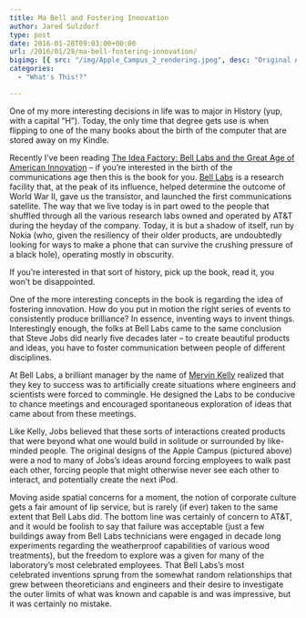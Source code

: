 ```yaml
---
title: Ma Bell and Fostering Innovation
author: Jared Sulzdorf
type: post
date: 2016-01-28T09:03:00+00:00
url: /2016/01/28/ma-bell-fostering-innovation/
bigimg: [{ src: "/img/Apple_Campus_2_rendering.jpeg", desc: "Original Apple campus designs" }]
categories:
  - "What's This!?"

---
```

One of my more interesting decisions in life was to major in History (yup, with a capital &#8220;H&#8221;).&nbsp;Today, the only time that degree gets use is when flipping to&nbsp;one of the many&nbsp;books about the birth of the computer that are stored away on my Kindle.

Recently I&#8217;ve been reading&nbsp;[The Idea Factory: Bell Labs and the Great Age of American Innovation][1]&nbsp;&#8211; if you&#8217;re interested in the birth of the communications age then this is the book for you. [Bell Labs][2]&nbsp;is a research facility that, at the peak of its influence, helped determine the outcome of World War II, gave us the transistor, and launched the first communications satellite. The way that we live today is in part owed to the people that shuffled through all the various research labs owned and operated by AT&T during the heyday of the company. Today, it is but a shadow of itself, run by Nokia (who, given the resiliency of their older products, are undoubtedly looking for ways to make a phone that can survive the crushing pressure of a black hole), operating mostly in obscurity.

<!--more-->

If you&#8217;re interested in that sort of history, pick up the book, read it, you won&#8217;t be disappointed.

One of the more interesting concepts in the book is regarding the idea of fostering innovation. How do you put in motion the right series of events to consistently produce brilliance? In essence, inventing ways to invent things. Interestingly enough, the folks at Bell Labs came to the same conclusion that Steve Jobs did nearly five decades later &#8211; to create beautiful products and ideas, you have to foster communication between people of different disciplines.

At Bell Labs, a brilliant manager by the name of [Mervin Kelly][3]&nbsp;realized that they key to success was to artificially create situations where engineers and scientists were&nbsp;forced to commingle.&nbsp;He designed the Labs to be conducive to chance meetings and encouraged spontaneous exploration of ideas that came about from these meetings.

Like Kelly, Jobs believed that these sorts of interactions created products that were beyond what one would build in solitude or surrounded by like-minded people. The original designs of the Apple Campus (pictured above) were a nod to many of Jobs&#8217;s ideas around forcing employees to walk past each other, forcing people that might otherwise never see each other to interact, and potentially create the next iPod.

Moving aside spatial concerns for a moment, the&nbsp;notion of corporate culture gets a fair amount of lip service, but&nbsp;is rarely (if ever) taken to the same extent&nbsp;that Bell Labs did.&nbsp;The bottom line was certainly of concern to AT&T, and it would be foolish to say that failure was acceptable (just a few buildings away from Bell Labs technicians were engaged in decade long experiments regarding the weatherproof capabilities of various wood treatments), but the freedom to explore was a given for many of the laboratory&#8217;s most celebrated employees. That Bell Labs&#8217;s&nbsp;most celebrated&nbsp;inventions sprung from the somewhat random relationships that grew between theoreticians and engineers and their desire to investigate the outer limits of what was known and capable is and was impressive, but it was certainly no mistake.

 [1]: http://www.amazon.com/The-Idea-Factory-American-Innovation/dp/0143122797
 [2]: https://en.wikipedia.org/wiki/Bell_Labs
 [3]: https://en.wikipedia.org/wiki/Mervin_Kelly